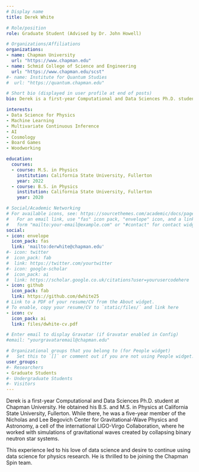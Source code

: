 ```yaml
---
# Display name
title: Derek White

# Role/position
role: Graduate Student (Advised by Dr. John Howell)

# Organizations/Affiliations
organizations:
- name: Chapman University
  url: "https://www.chapman.edu"
- name: Schmid College of Science and Engineering
  url: "https://www.chapman.edu/scst"
#- name: Institute for Quantum Studies
#  url: "https://quantum.chapman.edu"

# Short bio (displayed in user profile at end of posts)
bio: Derek is a first-year Computational and Data Sciences Ph.D. student whose background is in Physics.

interests:
- Data Science for Physics
- Machine Learning
- Multivariate Continuous Inference
- AI
- Cosmology
- Board Games
- Woodworking

education:
  courses:
  - course: M.S. in Physics
    institution: California State University, Fullerton
    year: 2022
  - course: B.S. in Physics
    institution: California State University, Fullerton
    year: 2020

# Social/Academic Networking
# For available icons, see: https://sourcethemes.com/academic/docs/page-builder/icons
#   For an email link, use "fas" icon pack, "envelope" icon, and a link in the
#   form "mailto:your-email@example.com" or "#contact" for contact widget.
social:
- icon: envelope
  icon_pack: fas
  link: 'mailto:derwhite@chapman.edu'
#- icon: twitter
#  icon_pack: fab
#  link: https://twitter.com/yourtwitter
#- icon: google-scholar
#  icon_pack: ai
#  link: https://scholar.google.co.uk/citations?user=yourusercodehere
- icon: github
  icon_pack: fab
  link: https://github.com/dwhite25
# Link to a PDF of your resume/CV from the About widget.
# To enable, copy your resume/CV to `static/files/` and link here 
- icon: cv
  icon_pack: ai
  link: files/dwhite-cv.pdf

# Enter email to display Gravatar (if Gravatar enabled in Config)
#email: "yourgravataremail@chapman.edu"

# Organizational groups that you belong to (for People widget)
#   Set this to `[]` or comment out if you are not using People widget.
user_groups:
#- Researchers
- Graduate Students
#- Undergraduate Students
#- Visitors
---
```


Derek is a first-year Computational and Data Sciences Ph.D. student at Chapman University. He obtained his B.S. and M.S. in Physics at California State University, Fullerton. While there, he was a five-year member of the Nicholas and Lee Begovich Center for Gravitational-Wave Physics and Astronomy, a cell of the international LIGO-Virgo Collaboration, where he worked with simulations of gravitational waves created by collapsing binary neutron star systems. 

This experience led to his love of data science and desire to continue using data science for physics research. He is thrilled to be joining the Chapman Spin team. 
